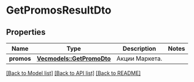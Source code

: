 # GetPromosResultDto

## Properties

Name | Type | Description | Notes
------------ | ------------- | ------------- | -------------
**promos** | [**Vec<models::GetPromoDto>**](GetPromoDTO.md) | Акции Маркета. | 

[[Back to Model list]](../README.md#documentation-for-models) [[Back to API list]](../README.md#documentation-for-api-endpoints) [[Back to README]](../README.md)


